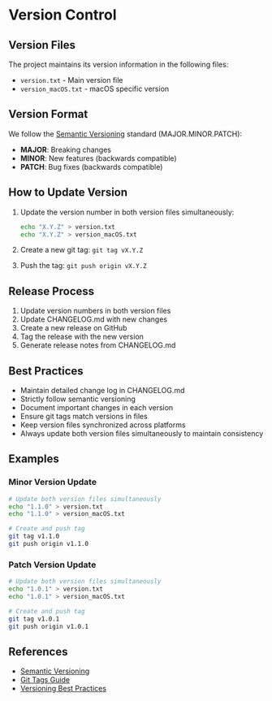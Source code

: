 # Version Control

## Version Files

The project maintains its version information in the following files:

- `version.txt` - Main version file
- `version_macOS.txt` - macOS specific version

## Version Format

We follow the [Semantic Versioning](https://semver.org/) standard
(MAJOR.MINOR.PATCH):

- **MAJOR**: Breaking changes
- **MINOR**: New features (backwards compatible)
- **PATCH**: Bug fixes (backwards compatible)

## How to Update Version

1. Update the version number in both version files simultaneously:

    ```bash
    echo "X.Y.Z" > version.txt
    echo "X.Y.Z" > version_macOS.txt
    ```

2. Create a new git tag: `git tag vX.Y.Z`
3. Push the tag: `git push origin vX.Y.Z`

## Release Process

1. Update version numbers in both version files
2. Update CHANGELOG.md with new changes
3. Create a new release on GitHub
4. Tag the release with the new version
5. Generate release notes from CHANGELOG.md

## Best Practices

- Maintain detailed change log in CHANGELOG.md
- Strictly follow semantic versioning
- Document important changes in each version
- Ensure git tags match versions in files
- Keep version files synchronized across platforms
- Always update both version files simultaneously to maintain consistency

## Examples

### Minor Version Update

```bash
# Update both version files simultaneously
echo "1.1.0" > version.txt
echo "1.1.0" > version_macOS.txt

# Create and push tag
git tag v1.1.0
git push origin v1.1.0
```

### Patch Version Update

```bash
# Update both version files simultaneously
echo "1.0.1" > version.txt
echo "1.0.1" > version_macOS.txt

# Create and push tag
git tag v1.0.1
git push origin v1.0.1
```

## References

- [Semantic Versioning](https://semver.org/)
- [Git Tags Guide](https://git-scm.com/book/en/v2/Git-Basics-Tagging)
- [Versioning Best Practices](https://keepachangelog.com/)
